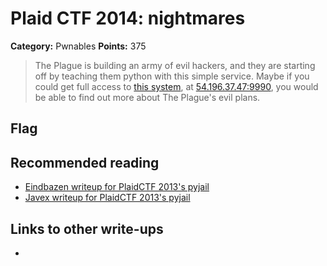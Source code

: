 # Plaid CTF 2014: __nightmares__

**Category:** Pwnables
**Points:** 375

> The Plague is building an army of evil hackers, and they are starting off by teaching them python with this simple service. Maybe if you could get full access to [this system](nightmares.py), at [54.196.37.47:9990](54.196.37.47:9990), you would be able to find out more about The Plague's evil plans.

## Flag

## Recommended reading
* [Eindbazen writeup for PlaidCTF 2013's pyjail](http://eindbazen.net/2013/04/pctf-2013-pyjail-misc-400/)
* [Javex writeup for PlaidCTF 2013's pyjail](https://blog.inexplicity.de/plaidctf-2013-pyjail-writeup-part-i-breaking-the-sandbox.html)

## Links to other write-ups
* <NONE>
